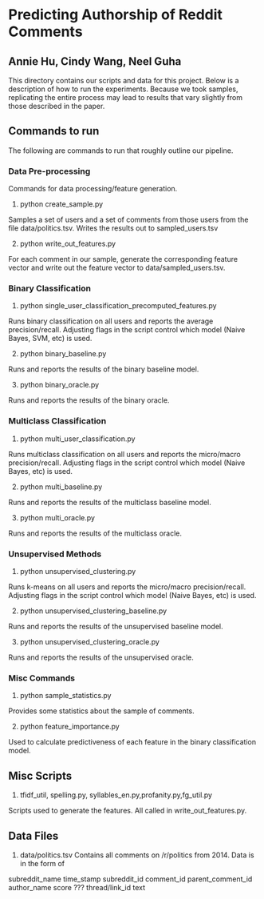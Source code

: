 # Predicting Authorship of Reddit Comments 

## Annie Hu, Cindy Wang, Neel Guha 


This directory contains our scripts and data for this project. Below is a description of how to run the experiments. Because we took samples, replicating the entire process may lead to results that vary slightly from those described in the paper.

## Commands to run 

The following are commands to run that roughly outline our pipeline.

### Data Pre-processing

Commands for data processing/feature generation.

1. python create_sample.py 

Samples a set of users and a set of comments from those users from the file data/politics.tsv. Writes the results out to sampled_users.tsv

2. python write_out_features.py 

For each comment in our sample, generate the corresponding feature vector and write out the feature vector to data/sampled_users.tsv.


### Binary Classification 

1. python single_user_classification_precomputed_features.py

Runs binary classification on all users and reports the average precision/recall. Adjusting flags in the script control which model (Naive Bayes, SVM, etc) is used.  

2. python binary_baseline.py 

Runs and reports the results of the binary baseline model. 

3. python binary_oracle.py 

Runs and reports the results of the binary oracle. 

### Multiclass Classification 

1. python multi_user_classification.py 

Runs multiclass classification on all users and reports the micro/macro precision/recall. Adjusting flags in the script control which model (Naive Bayes, etc) is used.  

2. python multi_baseline.py 

Runs and reports the results of the multiclass baseline model. 

3. python multi_oracle.py 

Runs and reports the results of the multiclass oracle. 

### Unsupervised Methods

1. python unsupervised_clustering.py 

Runs k-means on all users and reports the micro/macro precision/recall. Adjusting flags in the script control which model (Naive Bayes, etc) is used.  

2. python unsupervised_clustering_baseline.py 

Runs and reports the results of the unsupervised baseline model. 

3. python unsupervised_clustering_oracle.py 

Runs and reports the results of the unsupervised oracle. 

### Misc Commands

1. python sample_statistics.py 

Provides some statistics about the sample of comments. 

2. python feature_importance.py 

Used to calculate predictiveness of each feature in the binary classification model. 

## Misc Scripts 

1. tfidf_util, spelling.py, syllables_en.py,profanity.py,fg_util.py 

Scripts used to generate the features. All called in write_out_features.py. 

## Data Files 

1. data/politics.tsv 
Contains all comments on /r/politics from 2014. Data is in the form of

subreddit_name  time_stamp  subreddit_id  comment_id  parent_comment_id author_name score ??? thread/link_id text


